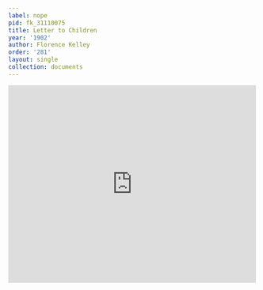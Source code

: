 ```yaml
---
label: nope
pid: fk_31110075
title: Letter to Children
year: '1902'
author: Florence Kelley
order: '281'
layout: single
collection: documents
---
```

<iframe src="https://northwestern.app.box.com/embed/s/3ft9ma0qag3fkydru74rs86duf2rrfmu?sortColumn=date&view=list" width="500" height="400" frameborder="0" allowfullscreen webkitallowfullscreen msallowfullscreen></iframe>
